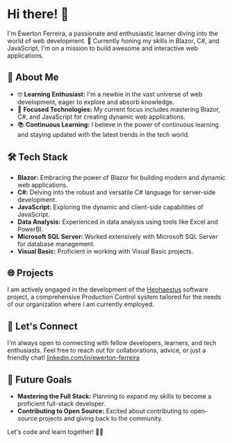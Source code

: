 # Hi there! 👋
I'm Éwerton Ferreira, a passionate and enthusiastic learner diving into the world of web development. 🚀
Currently honing my skills in Blazor, C#, and JavaScript, I'm on a mission to build awesome and interactive web applications.

## 🌱 About Me
- 🤓 **Learning Enthusiast:** I'm a newbie in the vast universe of web development, eager to explore and absorb knowledge.
- 🚀 **Focused Technologies:** My current focus includes mastering Blazor, C#, and JavaScript for creating dynamic web applications.
- 📚 **Continuous Learning:** I believe in the power of continuous learning and staying updated with the latest trends in the tech world.

## 🛠️ Tech Stack
- **Blazor:** Embracing the power of Blazor for building modern and dynamic web applications.
- **C#:** Delving into the robust and versatile C# language for server-side development.
- **JavaScript:** Exploring the dynamic and client-side capabilities of JavaScript.
- **Data Analysis:** Experienced in data analysis using tools like Excel and PowerBI.
- **Microsoft SQL Server:** Worked extensively with Microsoft SQL Server for database management.
- **Visual Basic:** Proficient in working with Visual Basic projects.

## 🌐 Projects
I am actively engaged in the development of the [Hephaestus](https://github.com/thewerthon/Hephaestus) software project, a comprehensive Production Control system tailored for the needs of our organization where I am currently employed.

## 🤝 Let's Connect
I'm always open to connecting with fellow developers, learners, and tech enthusiasts. Feel free to reach out for collaborations, advice, or just a friendly chat!
[linkedin.com/in/ewerton-ferreira](https://www.linkedin.com/in/ewerton-ferreira)

## 🚀 Future Goals
- **Mastering the Full Stack:** Planning to expand my skills to become a proficient full-stack developer.
- **Contributing to Open Source:** Excited about contributing to open-source projects and giving back to the community.

Let's code and learn together! 🚀✨
